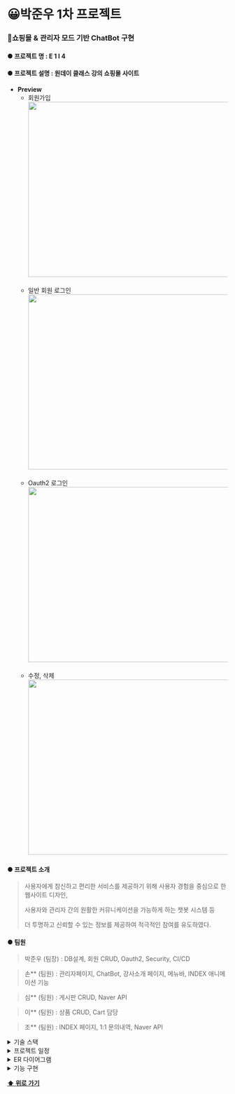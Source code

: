 # 😀박준우 1차 프로젝트

### 🛒쇼핑몰 & 관리자 모드 기반 ChatBot 구현

#### **● 프로젝트 명** : E 1 I 4

#### **● 프로젝트 설명** : 원데이 클래스 강의 쇼핑몰 사이트

- **Preview**<br>
    - 회원가입
      <br>
      <img src="https://github.com/qkrwnsdn981204/ParkJunwooProjects/assets/154858222/e55fd7e0-d012-4bad-a690-24fd955b4027" width="800" height="400"/>
      <br>
      <br>
    - 일반 회원 로그인
      <br>
      <img src="https://github.com/qkrwnsdn981204/ParkJunwooProjects/assets/154858222/2639b847-c487-497e-822b-29450975ac48" width="800" height="400"/>
      <br>
      <br>
    - Oauth2 로그인
      <br>
      <img src="https://github.com/qkrwnsdn981204/ParkJunwooProjects/assets/154858222/457c367a-a333-46bc-85f6-1cbbefa7cd10" width="800" height="400"/>
      <br>
      <br>
    - 수정, 삭제
      <br>
      <img src="https://github.com/qkrwnsdn981204/ParkJunwooProjects/assets/154858222/792b889d-2f97-4a45-ac20-472404dfc9f1" width="800" height="400"/>


#### **● 프로젝트 소개**

> 사용자에게 참신하고 편리한 서비스를 제공하기 위해 사용자 경험을 중심으로 한 웹사이트 디자인,
> 
> 사용자와 관리자 간의 원활한 커뮤니케이션을 가능하게 하는 챗봇 시스템 등
> 
> 더 투명하고 신뢰할 수 있는 정보를 제공하여 적극적인 참여를 유도하였다.

#### **● 팀원**

> 박준우 (팀장) : DB설계, 회원 CRUD, Oauth2, Security, CI/CD

> 손** (팀원) : 관리자페이지, ChatBot, 강사소개 페이지, 메뉴바, INDEX 애니메이션 기능

> 심** (팀원) : 게시판 CRUD, Naver API

> 이** (팀원) : 상품 CRUD, Cart 담당

> 조** (팀원) : INDEX 페이지, 1:1 문의내역, Naver API

<details>

<summary> 기술 스택 </summary>

| 카테고리       | 요소                                                                                                                  |
|------------|---------------------------------------------------------------------------------------------------------------------|
| 프로그래밍 언어   | <img src="https://img.shields.io/badge/intellijidea-000000?style=for-the-badge&logo=intellijidea&logoColor=white">  |
| 개발 툴       | <img src="https://img.shields.io/badge/java-007396?style=for-the-badge&logo=OpenJDK&logoColor=white">               |
| 프레임워크      | <img src="https://img.shields.io/badge/springboot-6DB33F?style=for-the-badge&logo=springboot&logoColor=white">      |
| 라이브러리 및 DI | Spring WEB(MVC), Thymeleaf, Spring Data JPA, Lombok, SpringSecurity5 <br/>, websocket, validation, OAuth2, security |
| 데이터베이스     | <img src="https://img.shields.io/badge/MySQL-4479A1?style=for-the-badge&logo=MySQL&logoColor=white">                |
| ORM        | Spring Data JPA (JAVA(SQL))                                                                                         |
| 템플릿 엔진     | <img src="https://img.shields.io/badge/Thymeleaf-005F0F?style=for-the-badge&logo=Thymeleaf&logoColor=white">        |
| Frontend   | css, javaScript, html, ajax                                                                                         |
| 설정         | application.yml, application-oauth2.yml                                                                             |

</details>

<details>

<summary> 프로젝트 일정 </summary>

![img.png](src/main/resources/static/images/Project1/project1plan.png)

</details>

<details>

<summary> ER 다이어그램 </summary>

![img.png](src/main/resources/static/images/Project1/project1ERD.png)

</details>

<details>
<summary>기능 구현</summary>

### DB 설계

| **No** | **주요 Entity** | **상세 Entity**                                           |
|--------|---------------|---------------------------------------------------------|
| 1      | member        | member, memberFile                                      |
| 2      | shop          | shop, cart, cartShopList, shopFile, shopReply, shopLike |
| 3      | board         | board, boardReply, boardFile                            |

### 회원 CRUD

| **No** | **기능**  | **설명**                                                                            |
|--------|---------|-----------------------------------------------------------------------------------|
| 1      | 회원가입    | 강사와 수강생으로 나누어 회원가입 <br> 비밀번호 확인 기능 <br> 전화번호 자동 하이픈(-) <br> 프로필 사진 추가 <br> 유효성 검사 |
| 2      | 회원정보 조회 | 회원 개인 정보 조회 <br> 간이 장바구니 기능                                                       |
| 3      | 회원수정    | 프로필사진, 개인정보, 비밀번호 수정                                                              |
| 4      | 회원삭제    | 회원 탈퇴 기능                                                                          |

### 로그인

| **No** | **기능**     | **설명**                                                                |
|--------|------------|-----------------------------------------------------------------------|
| 1      | 일반 회원 로그인  | Security를 통해 회원가입한 아이디로 로그인                                           |
| 2      | Oauth2 로그인 | Oauth2를 이용하여 google, kakao, naver 아이디로 로그인 <br> 로그인시 아이디가 없으면 자동 회원가입 |

</details>


**[⬆ 위로 가기](#박준우-1차-프로젝트)**

